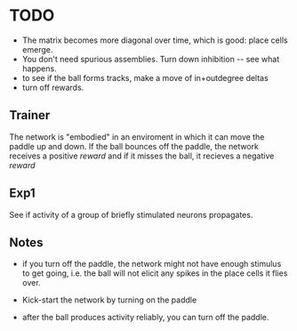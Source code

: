 # TODO

- The matrix becomes more diagonal over time, which is good: place cells emerge.
- You don't need spurious assemblies. Turn down inhibition -- see what happens.
- to see if the ball forms tracks, make a move of in+outdegree deltas
- turn off rewards.

## Trainer
The network is "embodied" in an enviroment in which it can move the paddle up and down. If the ball bounces off the paddle, the network receives a positive _reward_ and if it misses the ball, it recieves a negative _reward_

## Exp1
See if activity of a group of briefly stimulated neurons propagates.

## Notes
- if you turn off the paddle, the network might not have enough stimulus to get going, i.e. the ball will not elicit any spikes in the place cells it flies over.

- Kick-start the network by turning on the paddle
- after the ball produces activity reliably, you can turn off the paddle.
